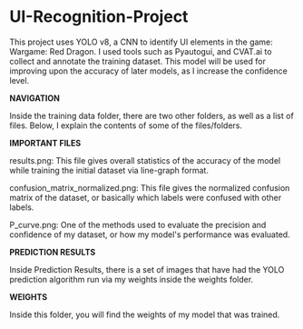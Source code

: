 # UI-Recognition-Project
This project uses YOLO v8, a CNN to identify UI elements in the game: Wargame: Red Dragon.
I used tools such as Pyautogui, and CVAT.ai to collect and annotate the training dataset.
This model will be used for improving upon the accuracy of later models, as I increase the confidence level.

**NAVIGATION**

Inside the training data folder, there are two other folders, as well as a list of files. Below, I explain the contents of some of the files/folders.

**IMPORTANT FILES**

results.png: This file gives overall statistics of the accuracy of the model while training the initial dataset via line-graph format.

confusion_matrix_normalized.png: This file gives the normalized confusion matrix of the dataset, or basically which labels were confused with other labels.

P_curve.png: One of the methods used to evaluate the precision and confidence of my dataset, or how my model's performance was evaluated.

**PREDICTION RESULTS**

Inside Prediction Results, there is a set of images that have had the YOLO prediction algorithm run via my weights inside the weights folder.

**WEIGHTS**

Inside this folder, you will find the weights of my model that was trained.



